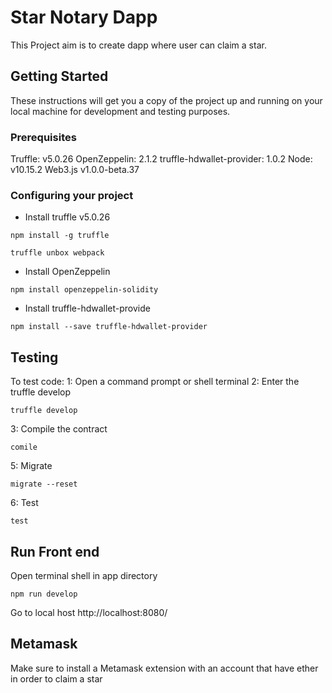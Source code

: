 # Star Notary Dapp

This Project aim is to create dapp where user can claim a star.

## Getting Started

These instructions will get you a copy of the project up and running on your local machine for development and testing purposes.

### Prerequisites

Truffle: v5.0.26
OpenZeppelin: 2.1.2
truffle-hdwallet-provider: 1.0.2
Node: v10.15.2
Web3.js v1.0.0-beta.37

### Configuring your project

- Install truffle v5.0.26 
```
npm install -g truffle
```
```
truffle unbox webpack
```
- Install OpenZeppelin 
```
npm install openzeppelin-solidity
```
- Install truffle-hdwallet-provide

```
npm install --save truffle-hdwallet-provider
```

## Testing

To test code:
1: Open a command prompt or shell terminal
2: Enter the truffle develop
```
truffle develop
```
3: Compile the contract
```
comile
```
5: Migrate
```
migrate --reset
```
6: Test
```
test
```
## Run Front end

Open terminal shell in app directory 

```
npm run develop
```
Go to local host http://localhost:8080/

## Metamask
Make sure to install a Metamask extension with an account that have ether in order to claim a star
